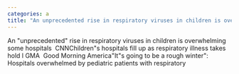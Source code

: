 ```yaml
---
categories: a
title: "An unprecedented rise in respiratory viruses in children is overwhelming some hospitals  CNN"
---
```

An "unprecedented" rise in respiratory viruses in children is overwhelming some hospitals&nbsp;&nbsp;CNNChildren"s hospitals fill up as respiratory illness takes hold l GMA&nbsp;&nbsp;Good Morning America"It"s going to be a rough winter": Hospitals overwhelmed by pediatric patients with respiratory 